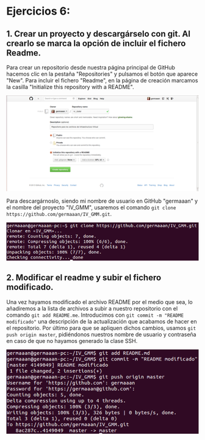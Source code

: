 # Ejercicios 6:
## 1. Crear un proyecto y descargárselo con git. Al crearlo se marca la opción de incluir el fichero Readme.

Para crear un repositorio desde nuestra página principal de GitHub hacemos clic en la pestaña "Repositories" y pulsamos el botón que aparece "New". Para incluir el fichero "Readme", en la página de creación marcamos la casilla "Initialize this repository with a README".

![eje06_img01](imagenes/eje06_img01.png)

Para descargárnoslo, siendo mi nombre de usuario en GitHub "germaaan" y el nombre del proyecto "IV_GMM", usaremos el comando `git clone https://github.com/germaaan/IV_GMM.git`.

![eje06_img02](imagenes/eje06_img02.png)

## 2. Modificar el readme y subir el fichero modificado.

Una vez hayamos modificado el archivo README por el medio que sea, lo añadiremos a la lista de archivos a subir a nuestro repositorio con el comando `git add README.me`. Introducimos con `git commit -m "README modificado"` una descripción de la actualización que acabamos de hacer en el repositorio. Por último para que se apliquen dichos cambios, usamos `git push origin master`, pidiéndonos nuestros nombre de usuario y contraseña en caso de que no hayamos generado la clase SSH.

![eje06_img03](imagenes/eje06_img03.png)
